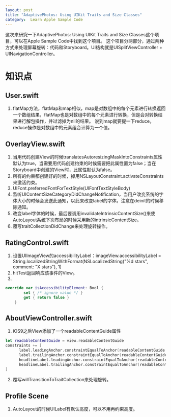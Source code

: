 ```yaml
---
layout: post
title: "AdaptivePhotos: Using UIKit Traits and Size Classes"
category:  Learn Apple Sample Code
---
```


这次来研究一下AdaptivePhotos: Using UIKit Traits and Size Classes这个项目，可以在Apple Sample Code中找到这个项目。
这个项目分两部分，通过两种方式来处理屏幕旋转：代码和Storyboard。UI结构就是UISplitViewController + UINavigationController。

# 知识点

## User.swift
1. flatMap方法，flatMap和map相似，map是对数组中的每个元素进行转换返回一个数组结果，flatMap也是对数组中的每个元素进行转换，但是会对转换结果进行解包操作，并过滤掉为nil的结果。
说到map就要提一下reduce，reduce操作是对数组中的元素组合计算为一个值。


## OverlayView.swift
1. 当用代码创建View的时候translatesAutoresizingMaskIntoConstraints属性默认为true，当需要用代码创建约束的时候需要把此属性置为false；当在Storyboard中创建的View时，此属性默认为false。
2. 所有的约束都创建好的时候，掉用NSLayoutConstraint.activateConstraints来激活约束。
3. UIFont.preferredFontForTextStyle(UIFontTextStyleBody)
4. 监听UIContentSizeCategoryDidChangeNotification，当用户改变系统的字体大小的时候会发送此通知，以此来改变label的字体。注意在deinit的时候移除通知。
5. 改变label字体的时候，最后要调用invalidateIntrinsicContentSize()来使AutoLayout系统下次布局的时候采用新的intrinsicContentSize。
6. 覆写traitCollectionDidChange来处理旋转操作。


## RatingControl.swift
1. 设置UIImageView的accessibilityLabel：imageView.accessibilityLabel = String.localizedStringWithFormat(NSLocalizedString("%d stars", comment: "X stars"), 1)
2. hitTest返回响应该事件的View。
3.

```Swift
override var isAccessibilityElement: Bool {
        set { /* ignore value */ }
        get { return false }
    }
```


## AboutViewController.swift
1. iOS9之后View添加了一个readableContentGuide属性

```Swift
let readableContentGuide = view.readableContentGuide
constraints += [
      label.leadingAnchor.constraintEqualToAnchor(readableContentGuide.leadingAnchor),
      label.trailingAnchor.constraintEqualToAnchor(readableContentGuide.trailingAnchor),
      headlineLabel.leadingAnchor.constraintEqualToAnchor(readableContentGuide.leadingAnchor),
      headlineLabel.trailingAnchor.constraintEqualToAnchor(readableContentGuide.trailingAnchor)
]
```
2. 覆写willTransitionToTraitCollection来处理旋转。


## Profile Scene
1. AutoLayout的时候UILabel有默认高度，可以不用再约束高度。

